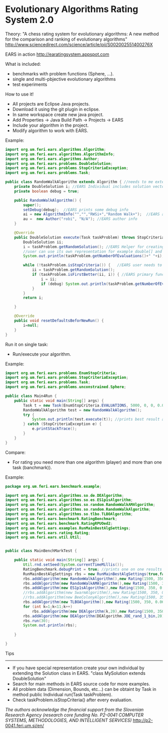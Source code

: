 Evolutionary Algorithms Rating System 2.0
=====================================

Theory: "A chess rating system for evolutionary algorithms: A new method for the comparison and ranking of evolutionary algorithms" http://www.sciencedirect.com/science/article/pii/S002002551400276X

EARS in action http://earatingsystem.appspot.com

What is included:
* benchmarks with problem functions (Sphere, ...).
* single and multi-pbjective evolutionary algorithms
* test experiments


How to use it!

* All projects are Eclipse Java projects.
* Download it using the git plugin in eclipse.
* In same workspace create new java project.
* Add Properties -> Java Build Path -> Projects -> EARS
* Include your algorithm in the project.
* Modify algorithm to work with EARS.

Example:
```java
import org.um.feri.ears.algorithms.Algorithm;
import org.um.feri.ears.algorithms.AlgorithmInfo;
import org.um.feri.ears.algorithms.Author;
import org.um.feri.ears.problems.DoubleSolution;
import org.um.feri.ears.problems.StopCriteriaException;
import org.um.feri.ears.problems.Task;

public class RandomWalkAlgorithm extends Algorithm { //needs to me extended 
	private DoubleSolution i; //EARS Individual includes solution vector and its fitness value
	private boolean debug = true;

	public RandomWalkAlgorithm() { 
		super();
		setDebug(debug);  //EARS prints some debug info
		ai = new AlgorithmInfo("","","RWSi+","Random Walk+");  //EARS add algorithm name
		au =  new Author("robi", "N/A"); //EARS author info
	}

	@Override  
	public DoubleSolution execute(Task taskProblem) throws StopCriteriaException{ //EARS main evaluation loop 
		DoubleSolution ii;
		i = taskProblem.getRandomSolution(); //EARS Helper for creating random solution, it takes one evaluation (eval++)
		//user can use its own representation for example double[] and in fase of evaluation calls taskProblem.eval that creates individual
		System.out.println(taskProblem.getNumberOfEvaluations()+" "+i); //prints number of evaluations

		while (!taskProblem.isStopCriteria()) {   //EARS user needs to take care about number of evaluations
			ii = taskProblem.getRandomSolution();
			if (taskProblem.isFirstBetter(ii, i)) { //EARS primary function it takes care if we are searching minimum or maximum, if solution is valit etc.
				i = ii;
				if (debug) System.out.println(taskProblem.getNumberOfEvaluations()+" "+i);
			}
		}
		return i;

	}

	@Override
	public void resetDefaultsBeforNewRun() {
		i=null;
	}
}
```
Run it on single task:

- Run/execute your algorithm.

Example:
```java
import org.um.feri.ears.problems.EnumStopCriteria;
import org.um.feri.ears.problems.StopCriteriaException;
import org.um.feri.ears.problems.Task;
import org.um.feri.ears.problems.unconstrained.Sphere;

public class Main4Run {
	public static void main(String[] args) {
		Task t = new Task(EnumStopCriteria.EVALUATIONS, 5000, 0, 0, 0.0001, new Sphere(5)); //run problem Sphere Dimension 5, 3000 evaluations
		RandomWalkAlgorithm test = new RandomWalkAlgorithm();
		try {
			System.out.println(test.execute(t)); //prints best result afrer 3000 runs
		} catch (StopCriteriaException e) {
			e.printStackTrace();
		}
	}
}
```
Compare:

* For rating you need more than one algorithm (player) and more than one task (banchmark)).

Example:
```java
package org.um.feri.ears.benchmark.example;

import org.um.feri.ears.algorithms.so.de.DEAlgorithm;
import org.um.feri.ears.algorithms.so.es.ES1p1sAlgorithm;
import org.um.feri.ears.algorithms.so.random.RandomWalkAMAlgorithm;
import org.um.feri.ears.algorithms.so.random.RandomWalkAlgorithm;
import org.um.feri.ears.algorithms.so.tlbo.TLBOAlgorithm;
import org.um.feri.ears.benchmark.RatingBenchmark;
import org.um.feri.ears.benchmark.RatingRPUOed2;
import org.um.feri.ears.examples.RunMainBestAlgSettings;
import org.um.feri.ears.rating.Rating;
import org.um.feri.ears.util.Util;


public class MainBenchMarkTest {

    public static void main(String[] args) {
        Util.rnd.setSeed(System.currentTimeMillis());
        RatingBenchmark.debugPrint = true; //prints one on one results
        RunMainBestAlgSettings rbs = new RunMainBestAlgSettings(true,false, new RatingRPUOed2());
        rbs.addAlgorithm(new RandomWalkAlgorithm(),new Rating(1500, 350, 0.06));  
        rbs.addAlgorithm(new RandomWalkAMAlgorithm(),new Rating(1500, 350, 0.06))  ;  
        rbs.addAlgorithm(new ES1p1sAlgorithm(),new Rating(1500, 350, 0.06));  
        //rbs.addAlgorithm(new SwarmAlgorithm(),new Rating(1500, 350, 0.06));  
        //rbs.addAlgorithm(new BeeColonyAlgorithm(),new Rating(1500, 350, 0.06));  
        rbs.addAlgorithm(new TLBOAlgorithm(),new Rating(1500, 350, 0.06));  
        for (int k=1;k<11;k++)
            rbs.addAlgorithm(new DEAlgorithm(k,20),new Rating(1500, 350, 0.06));  
        rbs.addAlgorithm(new DEAlgorithm(DEAlgorithm.JDE_rand_1_bin,20),new Rating(1500, 350, 0.06));  
        rbs.run(30);
        System.out.println(rbs);
 
    }

}
```

Tips
____

* If you have special representation create your own individual by extending the Solution class in EARS.
"class MySolution extends DoubleSolution"
* Search for main methods in EARS source code for more examples.
* All problem data (Dimension, Bounds, etc...) can be obtaint by Task in method public Individual run(Task taskProblem).
* Check taskProblem.isStopCriteria() after every evaluation.


*The authors acknowledge the financial support from the Slovenian Research Agency (research core funding No. P2-0041 COMPUTER SYSTEMS, METHODOLOGIES, AND INTELLIGENT SERVICES)* http://p2-0041.feri.um.si/en/

